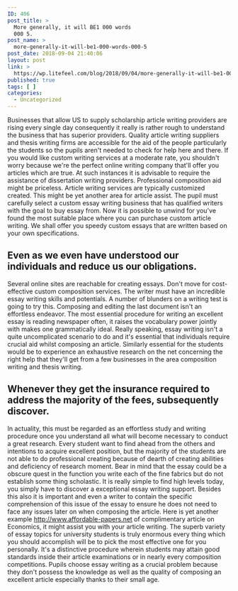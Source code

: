 ```yaml
---
ID: 406
post_title: >
  More generally, it will BE1 000 words
  000 5.
post_name: >
  more-generally-it-will-be1-000-words-000-5
post_date: 2018-09-04 21:40:06
layout: post
link: >
  https://wp.litefeel.com/blog/2018/09/04/more-generally-it-will-be1-000-words-000-5/
published: true
tags: [ ]
categories:
  - Uncategorized
---
```

<p>Businesses that allow US to supply scholarship article writing providers are rising every single day consequently it really is rather rough to understand the business that has superior providers. Quality article writing suppliers and thesis writing firms are accessible for the aid of the people particularly the students so the pupils aren't needed to check for help here and there.<!--more--> If you would like custom writing services at a moderate rate, you shouldn't worry because we're the perfect online writing company that'll offer you articles which are true. At such instances it is advisable to require the assistance of dissertation writing providers. Professional composition aid might be priceless. Article writing services are typically customized created. This might be yet another area for article assist. The pupil must carefully select a custom essay writing business that has qualified writers with the goal to buy essay from. Now it is possible to unwind for you've found the most suitable place where you can purchase custom article writing. We shall offer you speedy custom essays that are written based on your own specifications.   <h2>Even as we even have understood our individuals and reduce us our obligations.</h2><p>Several online sites are reachable for creating essays. Don't move for cost-effective custom composition services. The writer must have an incredible essay writing skills and potentials. A number of blunders on a writing test is going to try this. Composing and editing the last document isn't an effortless endeavor. The most essential procedure for writing an excellent essay is reading newspaper often, it raises the vocabulary power jointly with makes one grammatically ideal. Really speaking, essay writing isn't a quite uncomplicated scenario to do and it's essential that individuals require crucial aid whilst composing an article. Similarly essential for the students would be to experience an exhaustive research on the net concerning the right help that they'll get from a few businesses in the area composition writing and thesis writing.  <h2>Whenever they get the insurance required to address the majority of the fees, subsequently discover.</h2><p>In actuality, this must be regarded as an effortless study and writing procedure once you understand all what will become necessary to conduct a great research. Every student want to find ahead from the others and intentions to acquire excellent position, but the majority of the students are not able to do professional creating because of dearth of creating abilities and deficiency of research moment. Bear in mind that the essay could be a obscure quest in the function you write each of the fine fabrics but do not establish some thing scholastic. It is really simple to find high levels today, you simply have to discover a exceptional essay writing support. Besides this also it is important and even a writer to contain the specific comprehension of this issue of the essay to ensure he does not need to face any issues later on when composing the article. Here is yet another example <a href="https://www.affordable-papers.net/">http://www.affordable-papers.net</a> of complimentary article on Economics, it might assist you with your article writing. The superb variety of essay topics for university students is truly enormous every thing which you should accomplish will be to pick the most effective one for you personally. It's a distinctive procedure wherein students may attain good standards inside their article examinations or in nearly every composition competitions. Pupils choose essay writing as a crucial problem because they don't possess the knowledge as well as the quality of composing an excellent article especially thanks to their small age.
